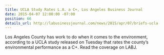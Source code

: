```yaml
---
title: UCLA Study Rates L.A. a C+, Los Angeles Business Journal
date: 2015-04-07 12:00:00 -07:00
position: 66
details_url: http://labusinessjournal.com/news/2015/apr/07/briefs-ucla-study-rates-l-c-lions-gates-largest-sh/
---
```


Los Angeles County has work to do when it comes to the environment, according to a UCLA study released on Tuesday that rates the county’s environmental performance as a C+. Read the coverage on LABJ.

